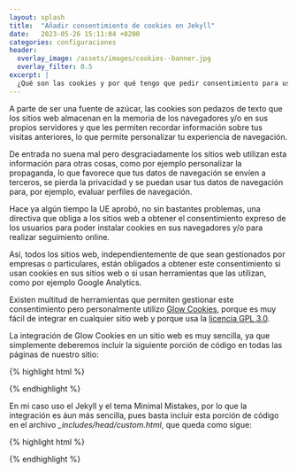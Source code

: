 ```yaml
---
layout: splash 
title:  "Añadir consentimiento de cookies en Jekyll"
date:   2023-05-26 15:11:04 +0200
categories: configuraciones 
header:
  overlay_image: /assets/images/cookies--banner.jpg
  overlay_filter: 0.5 
excerpt: |
  ¿Qué son las cookies y por qué tengo que pedir consentimiento para usarlas?
---
```

A parte de ser una fuente de azúcar, las cookies son pedazos de texto que los sitios web almacenan en la memoria de los navegadores y/o en sus propios servidores y que les permiten recordar información sobre tus visitas anteriores, lo que 
permite personalizar tu experiencia de navegación. 

De entrada no suena mal pero desgraciadamente los sitios web utilizan esta información para otras cosas, como por ejemplo personalizar la propaganda, lo que favorece que tus datos de navegación se envíen a terceros, se pierda la privacidad 
y se puedan usar tus datos de navegación para, por ejemplo, evaluar perfiles de navegación.

Hace ya algún tiempo la UE aprobó, no sin bastantes problemas, una directiva que obliga a los sitios web a obtener el consentimiento expreso de los usuarios para poder instalar cookies en sus navegadores y/o para realizar seguimiento online.

Así, todos los sitios web, independientemente de que sean gestionados por empresas o particulares, están obligados a obtener este consentimiento si usan cookies en sus sitios web o si usan herramientas que las utilizan, como por ejemplo Google Analytics.

Existen multitud de herramientas que permiten gestionar este consentimiento pero personalmente utilizo [Glow Cookies](https://github.com/manucaralmo/GlowCookies), porque es muy fácil de integrar en cualquier sitio web y porque usa la [licencia GPL 3.0](https://es.wikipedia.org/wiki/GNU_General_Public_License). 

La integración de Glow Cookies en un sitio web es muy sencilla, ya que simplemente deberemos incluir la siguiente porción de código en todas las páginas de nuestro sitio:

{% highlight html %}
<script src="https://cdn.jsdelivr.net/gh/manucaralmo/GlowCookies@3.1.8/src/glowCookies.min.js"></script>

<script>
    glowCookies.start('es', {
        style: 1,
        analytics: 'G-XXXXXXXXXXXXXXX',
        policyLink: 'https://link-to-your-policy.com',
        hideAfterClick: true,
        position: 'right'
    });
</script>
{% endhighlight %}

En mi caso uso el Jekyll y el tema Minimal Mistakes, por lo que la integración es áun más sencilla, pues basta incluir esta porción de código en el archivo *_includes/head/custom.html*, que queda como sigue:

{% highlight html %}
<!-- start custom head snippets -->

<script src="https://cdn.jsdelivr.net/gh/manucaralmo/GlowCookies@3.1.8/src/glowCookies.min.js"></script>
<script>
    glowCookies.start('es', {
        style: 1,
        analytics: 'G-XXXXXXXXXXXXXXX',
        policyLink: 'https://link-to-your-policy.com',
        hideAfterClick: true,
        position: 'right'
    });
</script>

<!-- insert favicons. use https://realfavicongenerator.net/ -->

<!-- end custom head snippets -->
{% endhighlight %}
